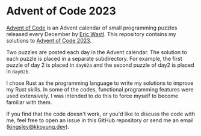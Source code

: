 # Advent of Code 2023

[Advent of Code](https://adventofcode.com) is an Advent calendar of small programming puzzles released every December by [Eric Wastl](http://was.tl/).
This repository contains my solutions to [Advent of Code 2023](https://adventofcode.com/2023).

Two puzzles are posted each day in the Advent calendar.
The solution to each puzzle is placed in a separate subdirectory.
For example, the first puzzle of day 2 is placed in `day02a` and the second puzzle of day2 is placed in `day02b`.

I chose Rust as the programming language to write my solutions to improve my Rust skills.
In some of the codes, functional programming features were used extensively.
I was intended to do this to force myself to become familiar with them.

If you find that the code doesn't work, or you'd like to discuss the code with me, feel free to open an issue in this GitHub repository or send me an email (kingsley@kkoyung.dev).
